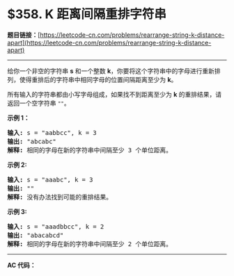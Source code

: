# $358. K 距离间隔重排字符串

**题目链接：**[https://leetcode-cn.com/problems/rearrange-string-k-distance-apart](https://leetcode-cn.com/problems/rearrange-string-k-distance-apart)

---

<div class="content__1Y2H">
 <div class="notranslate">
  <p>给你一个非空的字符串&nbsp;<strong>s</strong>&nbsp;和一个整数&nbsp;<strong>k</strong>，你要将这个字符串中的字母进行重新排列，使得重排后的字符串中相同字母的位置间隔距离至少为&nbsp;<strong>k</strong>。</p> 
  <p>所有输入的字符串都由小写字母组成，如果找不到距离至少为&nbsp;<strong>k</strong>&nbsp;的重排结果，请返回一个空字符串&nbsp;<code>""</code>。</p> 
  <p><strong>示例 1：</strong></p> 
  <pre class="language-text"><strong>输入: </strong>s = "aabbcc", k = 3
<strong>输出: </strong>"abcabc" 
<strong>解释: </strong>相同的字母在新的字符串中间隔至少 3 个单位距离。
</pre> 
  <p><strong>示例 2:</strong></p> 
  <pre class="language-text"><strong>输入: </strong>s = "aaabc", k = 3
<strong>输出: </strong>"" 
<strong>解释:</strong> 没有办法找到可能的重排结果。
</pre> 
  <p><strong>示例&nbsp;3:</strong></p> 
  <pre class="language-text"><strong>输入: </strong>s = "aaadbbcc", k = 2
<strong>输出: </strong>"abacabcd"
<strong>解释:</strong> 相同的字母在新的字符串中间隔至少 2 个单位距离。
</pre> 
 </div>
</div>

---

**AC 代码：**

```java

```